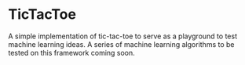 # TicTacToe
A simple implementation of tic-tac-toe to serve as a playground to test machine learning ideas. A series of machine learning algorithms to be tested on this framework coming soon.

